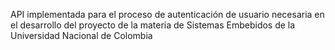 API implementada para el proceso de autenticación de usuario necesaria en el desarrollo del proyecto de la materia de Sistemas Embebidos de la Universidad Nacional de Colombia
